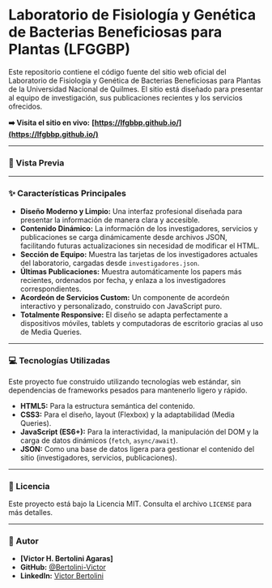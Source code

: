 # Laboratorio de Fisiología y Genética de Bacterias Beneficiosas para Plantas (LFGGBP)

Este repositorio contiene el código fuente del sitio web oficial del Laboratorio de Fisiología y Genética de Bacterias Beneficiosas para Plantas de la Universidad Nacional de Quilmes. 
El sitio está diseñado para presentar al equipo de investigación, sus publicaciones recientes y los servicios ofrecidos.

**➡️ Visita el sitio en vivo:** **[https://lfgbbp.github.io/](https://lfgbbp.github.io/)**

---

### 📸 Vista Previa

[//]: # (TODO: sacar foto a la primera version final de la pagina.)

---

### ✨ Características Principales

* **Diseño Moderno y Limpio:** Una interfaz profesional diseñada para presentar la información de manera clara y accesible.
* **Contenido Dinámico:** La información de los investigadores, servicios y publicaciones se carga dinámicamente desde archivos JSON, facilitando futuras actualizaciones sin necesidad de modificar el HTML.
* **Sección de Equipo:** Muestra las tarjetas de los investigadores actuales del laboratorio, cargadas desde `investigadores.json`.
* **Últimas Publicaciones:** Muestra automáticamente los papers más recientes, ordenados por fecha, y enlaza a los investigadores correspondientes.
* **Acordeón de Servicios Custom:** Un componente de acordeón interactivo y personalizado, construido con JavaScript puro.
* **Totalmente Responsive:** El diseño se adapta perfectamente a dispositivos móviles, tablets y computadoras de escritorio gracias al uso de Media Queries.

---

### 💻 Tecnologías Utilizadas

Este proyecto fue construido utilizando tecnologías web estándar, sin dependencias de frameworks pesados para mantenerlo ligero y rápido.

* **HTML5:** Para la estructura semántica del contenido.
* **CSS3:** Para el diseño, layout (Flexbox) y la adaptabilidad (Media Queries).
* **JavaScript (ES6+):** Para la interactividad, la manipulación del DOM y la carga de datos dinámicos (`fetch`, `async/await`).
* **JSON:** Como una base de datos ligera para gestionar el contenido del sitio (investigadores, servicios, publicaciones).

---

### 📄 Licencia

Este proyecto está bajo la Licencia MIT. Consulta el archivo `LICENSE` para más detalles.

---

### 👤 Autor

* **[Victor H. Bertolini Agaras]**
* **GitHub:** [@Bertolini-Victor](https://github.com/Bertolini-Victor)
* **LinkedIn:** [Victor Bertolini](www.linkedin.com/in/victor-bertolini)
